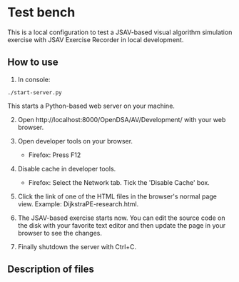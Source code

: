 # Test bench

This is a local configuration to test a JSAV-based visual algorithm simulation
exercise with JSAV Exercise Recorder in local development.

## How to use

1. In console:

```
./start-server.py
```

This starts a Python-based web server on your machine.

2. Open http://localhost:8000/OpenDSA/AV/Development/ with your web browser.

3. Open developer tools on your browser.
   - Firefox: Press F12

4. Disable cache in developer tools.
   - Firefox: Select the Network tab. Tick the 'Disable Cache' box.

5. Click the link of one of the HTML files in the browser's normal page view.
   Example: DijkstraPE-research.html.

6. The JSAV-based exercise starts now. You can edit the source code on the
   disk with your favorite text editor and then update the page in your
   browser to see the changes.

7. Finally shutdown the server with Ctrl+C.

## Description of files
